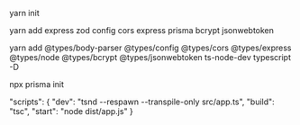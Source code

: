 yarn init

yarn add express zod config cors express prisma bcrypt jsonwebtoken

yarn add @types/body-parser @types/config @types/cors @types/express @types/node @types/bcrypt @types/jsonwebtoken ts-node-dev typescript -D

npx prisma init

"scripts": {
    "dev": "tsnd --respawn --transpile-only src/app.ts",
    "build": "tsc",
    "start": "node dist/app.js"
}